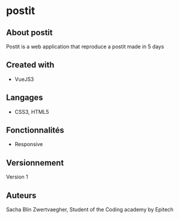 # postit

## About postit
Postit is a web application that reproduce a postit made in 5 days

## Created with
- VueJS3

## Langages
- CSS3, HTML5

## Fonctionnalités
- Responsive

## Versionnement
Version 1

## Auteurs
Sacha Blin Zwertvaegher,
Student of the Coding academy by Epitech
